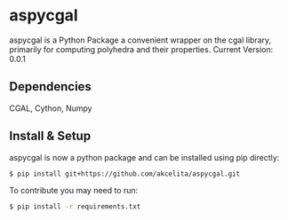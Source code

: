 # aspycgal
aspycgal is a Python Package a convenient wrapper on the cgal library, primarily for computing polyhedra and their properties.
Current Version: 0.0.1

## Dependencies

CGAL, Cython, Numpy

## Install & Setup

aspycgal is now a python package and can be installed using pip directly:
```bash
$ pip install git+https://github.com/akcelita/aspycgal.git
```

To contribute you may need to run:
```bash
$ pip install -r requirements.txt
```
